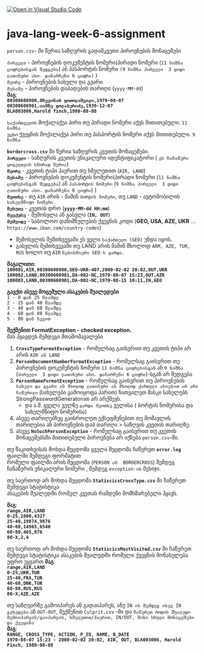 [![Open in Visual Studio Code](https://classroom.github.com/assets/open-in-vscode-c66648af7eb3fe8bc4f294546bfd86ef473780cde1dea487d3c4ff354943c9ae.svg)](https://classroom.github.com/online_ide?assignment_repo_id=8004287&assignment_repo_type=AssignmentRepo)
# java-lang-week-6-assignment


`person.csv`- ში წერია საზღვრის გადამკვეთი პიროვნების მონაცემები <br/>

`პირველი` - პიროვნების დოკუმენტის ნომერი(პირადი ნომერი (`11 ნიშნა ციფრებისგან შედგება`) ან პასპორტის ნომერი `(9 ნიშნა პირველი  3 დიდი ლათინური ასო. დანარჩენი 6 ციფრი)` ) <br/>
`მეორე` - პიროვნების სახელი და გვარი <br/>
`მესამე` - პიროვნების დაბადების თარიღი (`yyyy-MM-dd`) <br/>
**მაგ**: <br/>
**`00300600900,მზევინარ ფოთოლაშვილი,1970-08-07`** <br/>
**`00300600901,იამზე დოლაბერიძე,1939-12-07`** <br/>
**`BLA003006,Harold finch,1980-08-08`** <br/>

`საქართველოს` მოქალაქეა პირი თუ პირადი ნომერი აქვს მითითებული. `11 ნიშნა` <br/>
`უცხო` ქვეყნის მოქალაქეა პირი თუ პასპორტის ნომერი აქვს მითითებული. `9 ნიშნა`


**`bordercross.csv`** ში წერია საზღვრის კვეთის მონაცემები. <br/>
**`პირველი`** - საზღვრის კვეთის უნიკალური იდენტიფიკატორი ( `ეს ჩანაწერი ყოველთვის სწორად წერია`) <br/>
**`მეორე`** - კვეთის ტიპი ჰაერით თუ ხმელეთით (`AIR, LAND`) <br/>
**`მესამე`** - პიროვნების დოკუმენტის ნომერი(პირადი ნომერი (`11 ნიშნა ციფრებისგან შედგება`) ან `პასპორტის ნომერი` (`9 ნიშნა პირველი  3 დიდი ლათინური ასო. დანარჩენი 6 ციფრი`) ) <br/>
**`მეოთხე`** - თუ `AIR` არის - მაშინ `ბორტის ნომერი`, თუ `LAND` - ავტომობილის `სახელმწიფო ნომერი.` <br/>
**`მეხუთე`** - კვეთის დრო (**`yyyy-MM-dd HH:mm`**) <br/>
**`მეექვსე`** - შემოსვლა ან გასვლა (**`IN, OUT`**) <br/>
**`მეშვიდე`** - საბოლოო დანიშნულების ქვეყნის კოდი (**GEO, USA, AZE, UKR** ...  `https://www.iban.com/country-codes`) <br/>
* შემოსვლის შემთხვევაში ეს ველი `საქართელო (GEO)` უნდა იყოს.
* გასვლის შემთხვევაში თუ LAND არის მაშინ მხოლოდ `ARM, AZE, TUR, RUS` ხოლო თუ `AIR` `ნებისმიერი GEO-ს გარდა.`

**მაგალითი:** <br/>
**`100001,AIR,00300600900,GEO-UKR-407,2000-02-02 20:02,OUT,UKR`** <br/>
**`100002,LAND,00300600901,DA-002-NC,1970-08-07 15:23,OUT,AZR`** <br/>
**`100003,LAND,00300600901,DA-002-NC,1970-08-15 10:11,IN,GEO`** <br/>


**გავქთ ასევე მოცემული ასაკების შუალედები** <br/>
`1 - 0 დან 25 წლამდე `<br/>
`2 - 25 დან 40 წლამდე` <br/>
`3 - 40 დან 60 წლამდე` <br/>
`4 - 60 დან 80 წლამდე` <br/>
`5 - 80 დან ზევით` <br/>


**შექმენით FormatException - checked exception.** <br/>
მას ჰყავდეს შემდეგი შთამომავალები <br/>
1. **`CrossTypeFormatException`** - რომელსაც გაისვრით თუ კვეთის ტიპი არ არის `AIR ან LAND` <br/>
2. **`PersonDocumentNumberFormatException`** - რომელსაც გაისვრით თუ პიროვნების დოკუმენტის ნომერი `11 ნიშნა ციფრებისგან` ან `9 ნიშნა` (`პირველი  3 დიდი ლათინური ასო. დანარჩენი 6 ციფრი`)-სგან არ შედგება <br/>
3. **`PersonNameFormatException`** - რომელსაც გაისვრით თუ პიროვნების `სახელი და გვარი ან მხოლოდ ლათინური ან მხოლოდ ქართული ასოებით არ არი ჩაწერილი` (სახელები გამოიყოფა ჰარით) ჩათვალეთ მასკი სახელებს StrongPasswordGeneratorით არ არქმევს. <br/>
   * და ა.შ. ყველა ველზე `გარდა მეოთხე` ველისა ( ბორტის ნომერისა და სახელმწიფო ნომერისა) <br/>
4. ასევე თარიღებზეც გაისროლეთ ექსეფშენებით თუ მომავლის თარიღებია ან პიროვნების დაბ თარიღი > საზღვის კვეთის თარიღზე. <br/>
5. ასევე **`NoSuchPersonException`** - რომელსაც გაისვრით თუ კვეთის მონაცემებსში მითითებული პიროვნება არ იქნება `person.csv`-ში. <br/>


თუ წაკითხვისას მოხდა შეცდომა ყველა შეცდომა ჩაწერეთ **`error.log`** ფაილში შემდეგი ფორმატით <br/>
რომელი ფაილში არის შეცდომა (`PERSON ან  BORDERCROSS`) შემდეგ ჩანაწერის უნიკალური ნომერი , შემდეგ `exception-ის` მესიჯი.

თუ საერთოდ არ მოხდა შეცდომა **`StatiscicsCrossType.csv`** ში ჩაწერეთ შემდეგი სტატისტიკა <br/>
ასაკების შუალედში რომელ კვეთას რამდენი მომხმარებელი ჰყავს. <br/>

**მაგ**: <br/>
**`range,AIR,LAND`** <br/>
**`0-25,1000,4327`** <br/>
**`25-40,19874,9876`** <br/>
**`40-60,14965,6540`** <br/>
**`60-80,465,876`** <br/>
**`80-X,2,4`** <br/>

თუ საერთოდ არ მოხდა შეცდომა **`StatiscicsMostVisited.csv`** ში ჩაწერეთ შემდეგი სტატისტიკა
ასაკების შუალედში რომელი ქვეყნის მონახულება უფრო უყვართ
**მაგ**: <br/>
**`range,AIR,LAND`** <br/>
**`0-25,UKR,TUR`** <br/>
**`25-40,FRA,TUR`** <br/>
**`40-60,DNK,TUR`** <br/>
**`60-80,RUS,RUS`** <br/>
**`80-X,AZE,AZE`** <br/>

თუ საზღვარზე გამოიპარეს ან გადაიპარეს, ანუ `IN ის შემდეგ ისევ IN გვხვდება` ან `OUT-OUT`, შექმენით `Culprit.csv` -ში
და `ჩაწერეთ როდის შუალედი შემოიპარვის/გაიპარვის, ხმელეთით/ჰაერით, IN/OUT, მისი სრული მონაცემები და ქვეყანა` <br/>
**მაგ**: <br/>
**`RANGE, CROSS_TYPE, ACTION, P_ID, NAME, B_DATE`** <br/>
**`1970-08-07 15:23 - 2000-02-02 20:02, AIR, OUT, BLA003006, Harold Finch, 1980-08-08`** <br/>
